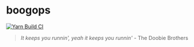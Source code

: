 # boogops

[![Yarn Build CI](https://github.com/boogops/boogops-graphql/actions/workflows/yarn-build-ci.yml/badge.svg)](https://github.com/boogops/boogops-graphql/actions/workflows/yarn-build-ci.yml)

> _It keeps you runnin', yeah it keeps you runnin'_ - The Doobie Brothers
